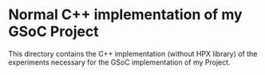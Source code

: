 # Normal C++ implementation of my GSoC Project

This directory contains the C++ implementation (without HPX library) of the
experiments necessary for the GSoC implementation of my Project.